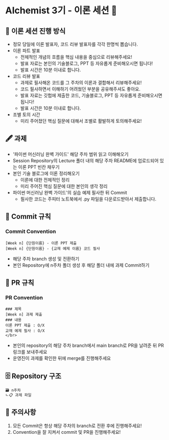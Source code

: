 # AIchemist 3기 - 이론 세션 💠   
## 📖 이론 세션 진행 방식
+ 정모 당일에 이론 발표자, 코드 리뷰 발표자를 각각 한명씩 뽑습니다.
+ 이론 파트 발표
  - 전체적인 개념의 흐름을 핵심 내용을 중심으로 리뷰해주세요!
  - 발표 자료는 본인의 기술블로그, PPT 등 자유롭게 준비해오시면 됩니다!
  - 발표 시간은 10분 이내로 합니다.
+ 코드 리뷰 발표
  - 과제로 필사해온 코드를 그 주차의 이론과 결합해서 리뷰해주세요!
  - 코드 필사하면서 이해하기 어려웠던 부분을 공유해주셔도 좋아요.
  - 발표 자료는 깃헙에 제출한 코드, 기술블로그, PPT 등 자유롭게 준비해오시면 됩니다!
  - 발표 시간은 10분 이내로 합니다.
+ 조별 토의 시간
  - 미리 주어졌던 핵심 질문에 대해서 조별로 활발하게 토의해주세요!          
## 🖋 과제   
+ '파이썬 머신러닝 완벽 가이드' 해당 주차 범위 읽고 이해해오기
+ Session Repository의 Lecture 폴더 내의 해당 주차 README에 업로드되어 있는 이론 PPT 빈칸 채우기
+ 본인 기술 블로그에 이론 정리해오기
  - 이론에 대한 전체적인 정리
  - 미리 주어진 핵심 질문에 대한 본인의 생각 정리
+ 파이썬 머신러닝 완벽 가이드'의 실습 예제 필사한 뒤 Commit
  - 필사한 코드는 주피터 노트북에서 .py 파일을 다운로드받아서 제출합니다.   
## 🌱 Commit 규칙   
### Commit Convention  
    [Week n] {단원이름} - 이론 PPT 제출
    [Week n] {단원이름} - {교재 예제 이름} 코드 필사      
+ 해당 주차 branch 생성 및 전환하기 
+ 본인 Repository에 n주차 폴더 생성 후 해당 폴더 내에 과제 Commit하기   
## 🌱 PR 규칙          
### PR Convention  
    ### 제목
    [Week n] 과제 제출 
    ### 내용
    이론 PPT 제출 : O/X
    교재 예제 필사 : O/X
    </br>
+ 본인의 repository의 해당 주차 branch에서 main branch로 PR을 날려준 뒤 PR 링크를 보내주세요
+ 운영진이 과제를 확인한 뒤에 merge를 진행해주세요 

## 🗄 Repository 구조
```bash
🗃 n주차
ㄴ📋 과제 파일
```
## 🚨 주의사항   
1. 모든 Commit은 항상 해당 주차의 branch로 전환 후에 진행해주세요!
2. Convention을 잘 지켜서 commit 및 PR을 진행해주세요!
